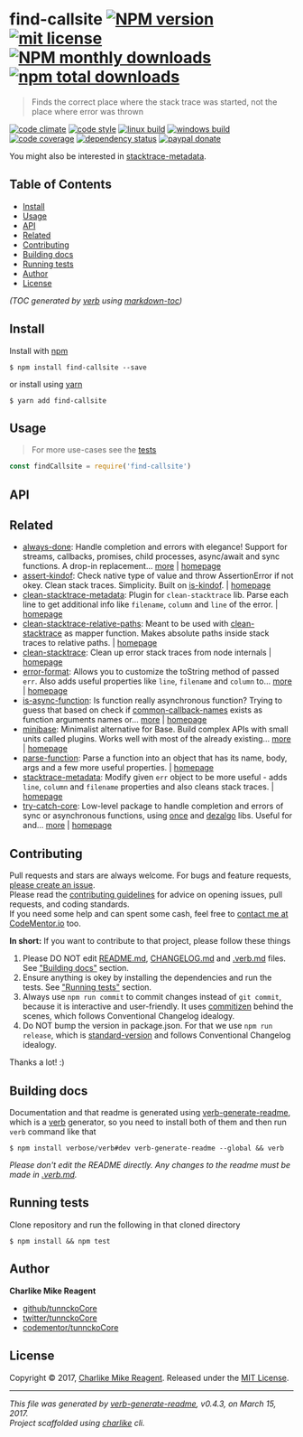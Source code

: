 # find-callsite [![NPM version](https://img.shields.io/npm/v/find-callsite.svg?style=flat)](https://www.npmjs.com/package/find-callsite) [![mit license][license-img]][license-url] [![NPM monthly downloads](https://img.shields.io/npm/dm/find-callsite.svg?style=flat)](https://npmjs.org/package/find-callsite) [![npm total downloads][downloads-img]][downloads-url]

> Finds the correct place where the stack trace was started, not the place where error was thrown

[![code climate][codeclimate-img]][codeclimate-url] 
[![code style][standard-img]][standard-url] 
[![linux build][travis-img]][travis-url] 
[![windows build][appveyor-img]][appveyor-url] 
[![code coverage][coverage-img]][coverage-url] 
[![dependency status][david-img]][david-url]
[![paypal donate][paypalme-img]][paypalme-url] 

You might also be interested in [stacktrace-metadata](https://github.com/tunnckocore/stacktrace-metadata#readme).

## Table of Contents
- [Install](#install)
- [Usage](#usage)
- [API](#api)
- [Related](#related)
- [Contributing](#contributing)
- [Building docs](#building-docs)
- [Running tests](#running-tests)
- [Author](#author)
- [License](#license)

_(TOC generated by [verb](https://github.com/verbose/verb) using [markdown-toc](https://github.com/jonschlinkert/markdown-toc))_

## Install
Install with [npm](https://www.npmjs.com/)

```
$ npm install find-callsite --save
```

or install using [yarn](https://yarnpkg.com)

```
$ yarn add find-callsite
```

## Usage
> For more use-cases see the [tests](test.js)

```js
const findCallsite = require('find-callsite')
```

## API

## Related
- [always-done](https://www.npmjs.com/package/always-done): Handle completion and errors with elegance! Support for streams, callbacks, promises, child processes, async/await and sync functions. A drop-in replacement… [more](https://github.com/hybridables/always-done#readme) | [homepage](https://github.com/hybridables/always-done#readme "Handle completion and errors with elegance! Support for streams, callbacks, promises, child processes, async/await and sync functions. A drop-in replacement for [async-done][] - pass 100% of its tests plus more")
- [assert-kindof](https://www.npmjs.com/package/assert-kindof): Check native type of value and throw AssertionError if not okey. Clean stack traces. Simplicity. Built on [is-kindof][]. | [homepage](https://github.com/tunnckocore/assert-kindof#readme "Check native type of value and throw AssertionError if not okey. Clean stack traces. Simplicity. Built on [is-kindof][].")
- [clean-stacktrace-metadata](https://www.npmjs.com/package/clean-stacktrace-metadata): Plugin for `clean-stacktrace` lib. Parse each line to get additional info like `filename`, `column` and `line` of the error. | [homepage](https://github.com/tunnckocore/clean-stacktrace-metadata#readme "Plugin for `clean-stacktrace` lib. Parse each line to get additional info like `filename`, `column` and `line` of the error.")
- [clean-stacktrace-relative-paths](https://www.npmjs.com/package/clean-stacktrace-relative-paths): Meant to be used with [clean-stacktrace][] as mapper function. Makes absolute paths inside stack traces to relative paths. | [homepage](https://github.com/tunnckocore/clean-stacktrace-relative-paths#readme "Meant to be used with [clean-stacktrace][] as mapper function. Makes absolute paths inside stack traces to relative paths.")
- [clean-stacktrace](https://www.npmjs.com/package/clean-stacktrace): Clean up error stack traces from node internals | [homepage](https://github.com/tunnckocore/clean-stacktrace#readme "Clean up error stack traces from node internals")
- [error-format](https://www.npmjs.com/package/error-format): Allows you to customize the toString method of passed `err`. Also adds useful properties like `line`, `filename` and `column` to… [more](https://github.com/tunnckocore/error-format#readme) | [homepage](https://github.com/tunnckocore/error-format#readme "Allows you to customize the toString method of passed `err`. Also adds useful properties like `line`, `filename` and `column` to the `err` object.")
- [is-async-function](https://www.npmjs.com/package/is-async-function): Is function really asynchronous function? Trying to guess that based on check if [common-callback-names][] exists as function arguments names or… [more](https://github.com/tunnckocore/is-async-function#readme) | [homepage](https://github.com/tunnckocore/is-async-function#readme "Is function really asynchronous function? Trying to guess that based on check if [common-callback-names][] exists as function arguments names or you can pass your custom.")
- [minibase](https://www.npmjs.com/package/minibase): Minimalist alternative for Base. Build complex APIs with small units called plugins. Works well with most of the already existing… [more](https://github.com/node-minibase/minibase#readme) | [homepage](https://github.com/node-minibase/minibase#readme "Minimalist alternative for Base. Build complex APIs with small units called plugins. Works well with most of the already existing [base][] plugins.")
- [parse-function](https://www.npmjs.com/package/parse-function): Parse a function into an object that has its name, body, args and a few more useful properties. | [homepage](https://github.com/tunnckocore/parse-function#readme "Parse a function into an object that has its name, body, args and a few more useful properties.")
- [stacktrace-metadata](https://www.npmjs.com/package/stacktrace-metadata): Modify given `err` object to be more useful - adds `line`, `column` and `filename` properties and also cleans stack traces. | [homepage](https://github.com/tunnckocore/stacktrace-metadata#readme "Modify given `err` object to be more useful - adds `line`, `column` and `filename` properties and also cleans stack traces.")
- [try-catch-core](https://www.npmjs.com/package/try-catch-core): Low-level package to handle completion and errors of sync or asynchronous functions, using [once][] and [dezalgo][] libs. Useful for and… [more](https://github.com/hybridables/try-catch-core#readme) | [homepage](https://github.com/hybridables/try-catch-core#readme "Low-level package to handle completion and errors of sync or asynchronous functions, using [once][] and [dezalgo][] libs. Useful for and used in higher-level libs such as [always-done][] to handle completion of anything.")

## Contributing
Pull requests and stars are always welcome. For bugs and feature requests, [please create an issue](https://github.com/tunnckoCore/find-callsite/issues/new).  
Please read the [contributing guidelines](CONTRIBUTING.md) for advice on opening issues, pull requests, and coding standards.  
If you need some help and can spent some cash, feel free to [contact me at CodeMentor.io](https://www.codementor.io/tunnckocore?utm_source=github&utm_medium=button&utm_term=tunnckocore&utm_campaign=github) too.

**In short:** If you want to contribute to that project, please follow these things

1. Please DO NOT edit [README.md](README.md), [CHANGELOG.md](CHANGELOG.md) and [.verb.md](.verb.md) files. See ["Building docs"](#building-docs) section.
2. Ensure anything is okey by installing the dependencies and run the tests. See ["Running tests"](#running-tests) section.
3. Always use `npm run commit` to commit changes instead of `git commit`, because it is interactive and user-friendly. It uses [commitizen][] behind the scenes, which follows Conventional Changelog idealogy.
4. Do NOT bump the version in package.json. For that we use `npm run release`, which is [standard-version][] and follows Conventional Changelog idealogy.

Thanks a lot! :)

## Building docs
Documentation and that readme is generated using [verb-generate-readme][], which is a [verb][] generator, so you need to install both of them and then run `verb` command like that

```
$ npm install verbose/verb#dev verb-generate-readme --global && verb
```

_Please don't edit the README directly. Any changes to the readme must be made in [.verb.md](.verb.md)._

## Running tests
Clone repository and run the following in that cloned directory

```
$ npm install && npm test
```

## Author
**Charlike Mike Reagent**

+ [github/tunnckoCore](https://github.com/tunnckoCore)
+ [twitter/tunnckoCore](https://twitter.com/tunnckoCore)
+ [codementor/tunnckoCore](https://codementor.io/tunnckoCore)

## License
Copyright © 2017, [Charlike Mike Reagent](https://i.am.charlike.online). Released under the [MIT License](LICENSE).

***

_This file was generated by [verb-generate-readme](https://github.com/verbose/verb-generate-readme), v0.4.3, on March 15, 2017._  
_Project scaffolded using [charlike][] cli._

[always-done]: https://github.com/hybridables/always-done
[async-done]: https://github.com/gulpjs/async-done
[base]: https://github.com/node-base/base
[charlike]: https://github.com/tunnckocore/charlike
[clean-stacktrace]: https://github.com/tunnckocore/clean-stacktrace
[commitizen]: https://github.com/commitizen/cz-cli
[common-callback-names]: https://github.com/tunnckocore/common-callback-names
[dezalgo]: https://github.com/npm/dezalgo
[is-kindof]: https://github.com/tunnckocore/is-kindof
[once]: https://github.com/isaacs/once
[standard-version]: https://github.com/conventional-changelog/standard-version
[verb-generate-readme]: https://github.com/verbose/verb-generate-readme
[verb]: https://github.com/verbose/verb

[license-url]: https://www.npmjs.com/package/find-callsite
[license-img]: https://img.shields.io/npm/l/find-callsite.svg

[downloads-url]: https://www.npmjs.com/package/find-callsite
[downloads-img]: https://img.shields.io/npm/dt/find-callsite.svg

[codeclimate-url]: https://codeclimate.com/github/tunnckoCore/find-callsite
[codeclimate-img]: https://img.shields.io/codeclimate/github/tunnckoCore/find-callsite.svg

[travis-url]: https://travis-ci.org/tunnckoCore/find-callsite
[travis-img]: https://img.shields.io/travis/tunnckoCore/find-callsite/master.svg?label=linux

[appveyor-url]: https://ci.appveyor.com/project/tunnckoCore/find-callsite
[appveyor-img]: https://img.shields.io/appveyor/ci/tunnckoCore/find-callsite/master.svg?label=windows

[coverage-url]: https://codecov.io/gh/tunnckoCore/find-callsite
[coverage-img]: https://img.shields.io/codecov/c/github/tunnckoCore/find-callsite/master.svg

[david-url]: https://david-dm.org/tunnckoCore/find-callsite
[david-img]: https://img.shields.io/david/tunnckoCore/find-callsite.svg

[standard-url]: https://github.com/feross/standard
[standard-img]: https://img.shields.io/badge/code%20style-standard-brightgreen.svg

[paypalme-url]: https://www.paypal.me/tunnckoCore
[paypalme-img]: https://img.shields.io/badge/paypal-donate-brightgreen.svg

